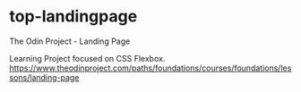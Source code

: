 # top-landingpage
The Odin Project - Landing Page

Learning Project focused on CSS Flexbox. https://www.theodinproject.com/paths/foundations/courses/foundations/lessons/landing-page
